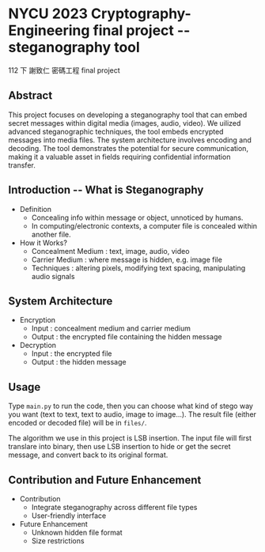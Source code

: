 # NYCU 2023 Cryptography-Engineering final project -- steganography tool
112 下 謝致仁 密碼工程 final project

## Abstract
This project focuses on developing a steganography tool that can embed secret messages within digital media (images, audio, video). We uilized advanced steganographic techniques, the tool embeds encrypted messages into media files. The system architecture involves encoding and decoding. The tool demonstrates the potential for secure communication, making it a valuable asset in fields requiring confidential information transfer.

## Introduction -- What is Steganography
- Definition
    - Concealing info within message or object, unnoticed by humans.
    - In computing/electronic contexts, a computer file is concealed within another file.
- How it Works?
    - Concealment Medium : text, image, audio, video
    - Carrier Medium : where message is hidden, e.g. image file
    - Techniques : altering pixels, modifying text spacing, manipulating audio signals

## System Architecture
- Encryption
    - Input : concealment medium and carrier medium
    - Output : the encrypted file containing the hidden message
- Decryption
    - Input : the encrypted file
    - Output : the hidden message

## Usage
Type `main.py` to run the code, then you can choose what kind of stego way you want (text to text, text to audio, image to image...). The result file (either encoded or decoded file) will be in `files/`.

The algorithm we use in this project is LSB insertion. The input file will first translare into binary, then use LSB insertion to hide or get the secret message, and convert back to its original format.

## Contribution and Future Enhancement
- Contribution
    - Integrate steganography across different file types
    - User-friendly interface
- Future Enhancement
    - Unknown hidden file format
    - Size restrictions
